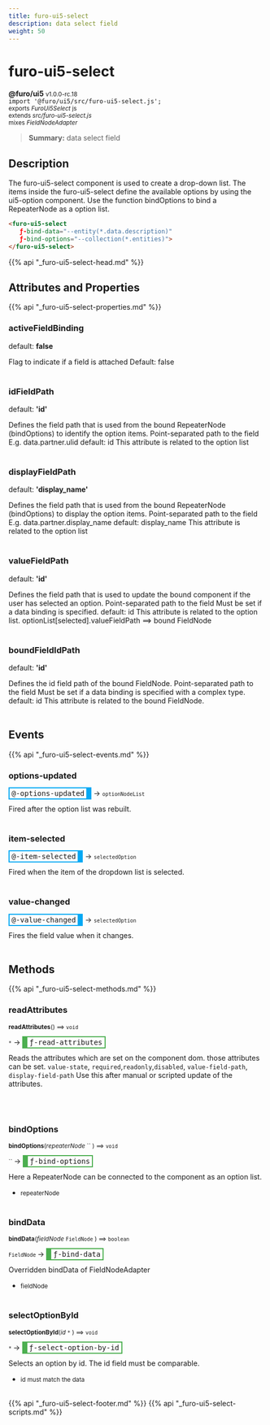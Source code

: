 ```yaml
---
title: furo-ui5-select
description: data select field
weight: 50
---
```


# furo-ui5-select
**@furo/ui5** <small>v1.0.0-rc.18</small>
<br>`import '@furo/ui5/src/furo-ui5-select.js';`<small>
<br>exports *FuroUi5Select* js
<br>extends *src/furo-ui5-select.js*
<br> mixes *FieldNodeAdapter*</small>

> **Summary:** data select field

## Description

The furo-ui5-select component is used to create a drop-down list. The items inside the furo-ui5-select define
the available options by using the ui5-option component. Use the function bindOptions to bind a RepeaterNode as a option list.

```html
<furo-ui5-select
   ƒ-bind-data="--entity(*.data.description)"
   ƒ-bind-options="--collection(*.entities)">
</furo-ui5-select>
```

{{% api "_furo-ui5-select-head.md" %}}

## Attributes and Properties
{{% api "_furo-ui5-select-properties.md" %}}























### **activeFieldBinding**
default: **false**</small>

Flag to indicate if a field is attached
Default: false
<br><br>

### **idFieldPath**
default: **&#39;id&#39;**</small>

Defines the field path that is used from the bound RepeaterNode (bindOptions) to identify the option items.
Point-separated path to the field
E.g. data.partner.ulid
default: id
This attribute is related to the option list
<br><br>

### **displayFieldPath**
default: **&#39;display_name&#39;**</small>

Defines the field path that is used from the bound RepeaterNode (bindOptions) to display the option items.
Point-separated path to the field
E.g. data.partner.display_name
default: display_name
This attribute is related to the option list
<br><br>

### **valueFieldPath**
default: **&#39;id&#39;**</small>

Defines the field path that is used to update the bound component if the user has selected an option.
Point-separated path to the field
Must be set if a data binding is specified.
default: id
This attribute is related to the option list. optionList[selected].valueFieldPath ==> bound FieldNode
<br><br>

### **boundFieldIdPath**
default: **&#39;id&#39;**</small>

Defines the id field path of the bound FieldNode.
Point-separated path to the field
Must be set if a data binding is specified with a complex type.
default: id
This attribute is related to the bound FieldNode.
<br><br>







## Events
{{% api "_furo-ui5-select-events.md" %}}

### **options-updated**
<span  style="border-width:2px 10px 2px 2px; border-style: solid;border-color:  rgb(2, 168, 244);font-family:monospace; padding:2px 4px;">@-options-updated</span>
→ <small>`optionNodeList`</small>

Fired  after the option list was rebuilt.
<br><br>
### **item-selected**
<span  style="border-width:2px 10px 2px 2px; border-style: solid;border-color:  rgb(2, 168, 244);font-family:monospace; padding:2px 4px;">@-item-selected</span>
→ <small>`selectedOption`</small>

Fired when the item of the dropdown list is selected.
<br><br>
### **value-changed**
<span  style="border-width:2px 10px 2px 2px; border-style: solid;border-color:  rgb(2, 168, 244);font-family:monospace; padding:2px 4px;">@-value-changed</span>
→ <small>`selectedOption`</small>

Fires the field value when it changes.
<br><br>

## Methods
{{% api "_furo-ui5-select-methods.md" %}}


### **readAttributes**
<small>**readAttributes**() ⟹ `void`</small>

<small>`*`</small> →
<span  style="border-width:2px 2px 2px 10px; border-style: solid;border-color:  rgb(76, 175, 80);font-family:monospace; padding:2px 4px;">ƒ-read-attributes</span>

Reads the attributes which are set on the component dom.
those attributes can be set. `value-state`, `required`,`readonly`,`disabled`, `value-field-path`, `display-field-path`
Use this after manual or scripted update of the attributes.

<br><br>

### **bindOptions**
<small>**bindOptions**(*repeaterNode* `` ) ⟹ `void`</small>

<small>`` </small> →
<span  style="border-width:2px 2px 2px 10px; border-style: solid;border-color:  rgb(76, 175, 80);font-family:monospace; padding:2px 4px;">ƒ-bind-options</span>

Here a RepeaterNode can be connected to the component as an option list.

- <small>repeaterNode </small>
<br><br>

### **bindData**
<small>**bindData**(*fieldNode* `FieldNode` ) ⟹ `boolean`</small>

<small>`FieldNode` </small> →
<span  style="border-width:2px 2px 2px 10px; border-style: solid;border-color:  rgb(76, 175, 80);font-family:monospace; padding:2px 4px;">ƒ-bind-data</span>

Overridden bindData of FieldNodeAdapter

- <small>fieldNode </small>
<br><br>







### **selectOptionById**
<small>**selectOptionById**(*id* `*` ) ⟹ `void`</small>

<small>`*` </small> →
<span  style="border-width:2px 2px 2px 10px; border-style: solid;border-color:  rgb(76, 175, 80);font-family:monospace; padding:2px 4px;">ƒ-select-option-by-id</span>

Selects an option by id.
The id field must be comparable.

- <small>id must match the data</small>
<br><br>


























{{% api "_furo-ui5-select-footer.md" %}}
{{% api "_furo-ui5-select-scripts.md" %}}

